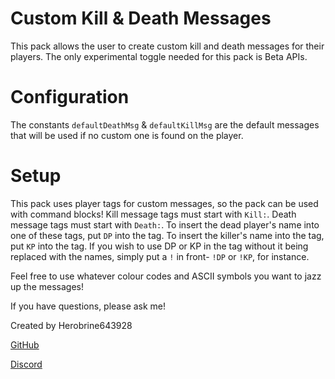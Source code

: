 # Custom Kill & Death Messages

This pack allows the user to create custom kill and death messages for their players.
The only experimental toggle needed for this pack is Beta APIs.

# Configuration
The constants `defaultDeathMsg` & `defaultKillMsg` are the default messages that will be used if no custom one is found on the player.

# Setup
This pack uses player tags for custom messages, so the pack can be used with command blocks!
Kill message tags must start with `Kill:`.
Death message tags must start with `Death:`.
To insert the dead player's name into one of these tags, put `DP` into the tag. 
To insert the killer's name into the tag, put `KP` into the tag.
If you wish to use DP or KP in the tag without it being replaced with the names, simply put a `!` in front- `!DP` or `!KP`, for instance.

Feel free to use whatever colour codes and ASCII symbols you want to jazz up the messages!

If you have questions, please ask me!

Created by Herobrine643928

[GitHub](https://github.com/Herobrine643928)

[Discord](https://discord.com/users/330740982117302283)
